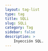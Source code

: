 ```yaml
---
layout: tag-list
type: tag
title: SQLi
slug: SQLi
category: Tag
sidebar: false
description: >
    Inyección SQL.
---
```

